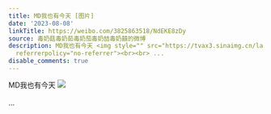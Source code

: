 ```yaml
---
title: MD我也有今天 [图片]
date: '2023-08-08'
linkTitle: https://weibo.com/3825863518/NdEKE8zDy
source: 毒奶菇毒奶茹毒奶茄毒奶喆毒奶囍的微博
description: MD我也有今天 <img style="" src="https://tvax3.sinaimg.cn/large/e40a0b5ely1hgpkjxt3yvj20v90ilmz6.jpg"
  referrerpolicy="no-referrer"><br><br> ...
disable_comments: true
---
```

MD我也有今天 <img style="" src="https://tvax3.sinaimg.cn/large/e40a0b5ely1hgpkjxt3yvj20v90ilmz6.jpg" referrerpolicy="no-referrer"><br><br> ...